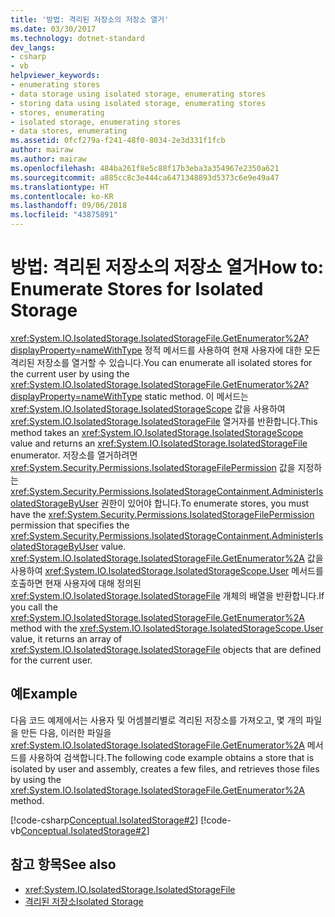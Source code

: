 ```yaml
---
title: '방법: 격리된 저장소의 저장소 열거'
ms.date: 03/30/2017
ms.technology: dotnet-standard
dev_langs:
- csharp
- vb
helpviewer_keywords:
- enumerating stores
- data storage using isolated storage, enumerating stores
- storing data using isolated storage, enumerating stores
- stores, enumerating
- isolated storage, enumerating stores
- data stores, enumerating
ms.assetid: 0fcf279a-f241-48f0-8034-2e3d331f1fcb
author: mairaw
ms.author: mairaw
ms.openlocfilehash: 484ba261f8e5c88f17b3eba3a354967e2350a621
ms.sourcegitcommit: a885cc8c3e444ca6471348893d5373c6e9e49a47
ms.translationtype: HT
ms.contentlocale: ko-KR
ms.lasthandoff: 09/06/2018
ms.locfileid: "43875891"
---
```

# <a name="how-to-enumerate-stores-for-isolated-storage"></a><span data-ttu-id="a66d4-102">방법: 격리된 저장소의 저장소 열거</span><span class="sxs-lookup"><span data-stu-id="a66d4-102">How to: Enumerate Stores for Isolated Storage</span></span>
<span data-ttu-id="a66d4-103"><xref:System.IO.IsolatedStorage.IsolatedStorageFile.GetEnumerator%2A?displayProperty=nameWithType> 정적 메서드를 사용하여 현재 사용자에 대한 모든 격리된 저장소를 열거할 수 있습니다.</span><span class="sxs-lookup"><span data-stu-id="a66d4-103">You can enumerate all isolated stores for the current user by using the  <xref:System.IO.IsolatedStorage.IsolatedStorageFile.GetEnumerator%2A?displayProperty=nameWithType> static method.</span></span> <span data-ttu-id="a66d4-104">이 메서드는 <xref:System.IO.IsolatedStorage.IsolatedStorageScope> 값을 사용하여 <xref:System.IO.IsolatedStorage.IsolatedStorageFile> 열거자를 반환합니다.</span><span class="sxs-lookup"><span data-stu-id="a66d4-104">This  method takes an <xref:System.IO.IsolatedStorage.IsolatedStorageScope> value and returns an <xref:System.IO.IsolatedStorage.IsolatedStorageFile> enumerator.</span></span> <span data-ttu-id="a66d4-105">저장소를 열거하려면 <xref:System.Security.Permissions.IsolatedStorageFilePermission> 값을 지정하는 <xref:System.Security.Permissions.IsolatedStorageContainment.AdministerIsolatedStorageByUser> 권한이 있어야 합니다.</span><span class="sxs-lookup"><span data-stu-id="a66d4-105">To enumerate stores, you must have the <xref:System.Security.Permissions.IsolatedStorageFilePermission> permission that specifies the <xref:System.Security.Permissions.IsolatedStorageContainment.AdministerIsolatedStorageByUser> value.</span></span> <span data-ttu-id="a66d4-106"><xref:System.IO.IsolatedStorage.IsolatedStorageFile.GetEnumerator%2A> 값을 사용하여 <xref:System.IO.IsolatedStorage.IsolatedStorageScope.User> 메서드를 호출하면 현재 사용자에 대해 정의된 <xref:System.IO.IsolatedStorage.IsolatedStorageFile> 개체의 배열을 반환합니다.</span><span class="sxs-lookup"><span data-stu-id="a66d4-106">If you call the <xref:System.IO.IsolatedStorage.IsolatedStorageFile.GetEnumerator%2A> method with the <xref:System.IO.IsolatedStorage.IsolatedStorageScope.User> value, it returns an array of <xref:System.IO.IsolatedStorage.IsolatedStorageFile> objects that are defined for the current user.</span></span>  
  
## <a name="example"></a><span data-ttu-id="a66d4-107">예</span><span class="sxs-lookup"><span data-stu-id="a66d4-107">Example</span></span>  
 <span data-ttu-id="a66d4-108">다음 코드 예제에서는 사용자 및 어셈블리별로 격리된 저장소를 가져오고, 몇 개의 파일을 만든 다음, 이러한 파일을 <xref:System.IO.IsolatedStorage.IsolatedStorageFile.GetEnumerator%2A> 메서드를 사용하여 검색합니다.</span><span class="sxs-lookup"><span data-stu-id="a66d4-108">The following code example obtains a store that is isolated by user and assembly, creates a few files, and retrieves those files by using the <xref:System.IO.IsolatedStorage.IsolatedStorageFile.GetEnumerator%2A> method.</span></span>  
  
 [!code-csharp[Conceptual.IsolatedStorage#2](../../../samples/snippets/csharp/VS_Snippets_CLR/conceptual.isolatedstorage/cs/source2.cs#2)]
 [!code-vb[Conceptual.IsolatedStorage#2](../../../samples/snippets/visualbasic/VS_Snippets_CLR/conceptual.isolatedstorage/vb/source2.vb#2)]  
  
## <a name="see-also"></a><span data-ttu-id="a66d4-109">참고 항목</span><span class="sxs-lookup"><span data-stu-id="a66d4-109">See also</span></span>

- <xref:System.IO.IsolatedStorage.IsolatedStorageFile>  
- [<span data-ttu-id="a66d4-110">격리된 저장소</span><span class="sxs-lookup"><span data-stu-id="a66d4-110">Isolated Storage</span></span>](../../../docs/standard/io/isolated-storage.md)
